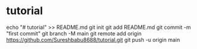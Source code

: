 # tutorial
echo "# tutorial" >> README.md
git init
git add README.md
git commit -m "first commit"
git branch -M main
git remote add origin https://github.com/Sureshbabu8688/tutorial.git
git push -u origin main

